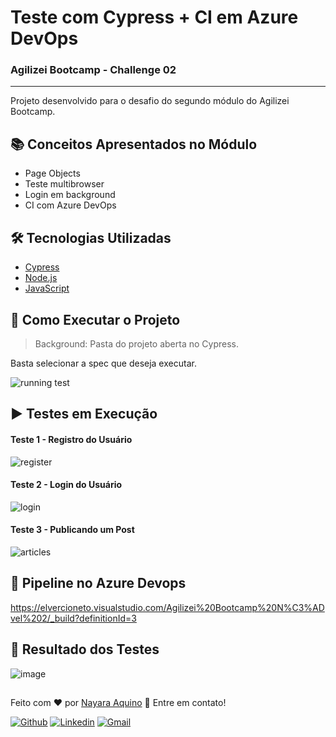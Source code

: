 
# Teste com Cypress + CI em Azure DevOps
### Agilizei Bootcamp - Challenge 02
---
Projeto desenvolvido para o desafio do segundo módulo do Agilizei Bootcamp.

## :books: Conceitos Apresentados no Módulo
- Page Objects
- Teste multibrowser
- Login em background
- CI com Azure DevOps


## :hammer_and_wrench: Tecnologias Utilizadas
- [Cypress](https://www.cypress.io/)
- [Node.js](https://nodejs.org/en/)
- [JavaScript](https://developer.mozilla.org/pt-BR/docs/Web/JavaScript)


## :checkered_flag: Como Executar o Projeto
> Background: Pasta do projeto aberta no Cypress.

Basta selecionar a spec que deseja executar.


![running test](https://user-images.githubusercontent.com/71460952/114319822-7ec79a80-9ae9-11eb-951e-66e0c20e730a.gif)


## ▶️ Testes em Execução
 #### Teste 1 - Registro do Usuário
 ![register](https://user-images.githubusercontent.com/71460952/114318927-85eca980-9ae5-11eb-9845-c076f5e3d6e4.gif)

 
 #### Teste 2 - Login do Usuário
 ![login](https://user-images.githubusercontent.com/71460952/114320891-89386300-9aee-11eb-8194-89c40cf486a2.gif)

 
 #### Teste 3 - Publicando um Post
 ![articles](https://user-images.githubusercontent.com/71460952/114318957-a6b4ff00-9ae5-11eb-80a7-3bf6a59b36ce.gif)


## :link: Pipeline no Azure Devops
https://elvercioneto.visualstudio.com/Agilizei%20Bootcamp%20N%C3%ADvel%202/_build?definitionId=3


## :bookmark_tabs: Resultado dos Testes
![image](https://user-images.githubusercontent.com/71460952/114286390-a577c980-9a34-11eb-9174-f6dbcb187131.png)


##
Feito com ❤️ por <a href="https://www.linkedin.com/in/nayaraquino/">Nayara Aquino</a> :wave: Entre em contato!

[![Github](https://img.shields.io/badge/-Github-595D60?style=flat-square&logo=Github&logoColor=white&link=https://github.com/nayaraquino/)](https://github.com/nayaraquino/)
[![Linkedin](https://img.shields.io/badge/-LinkedIn-595D60?style=flat-square&logo=Linkedin&logoColor=white&link=https://www.linkedin.com/in/nayaraquino//)](https://www.linkedin.com/in/nayaraquino/)
[![Gmail](https://img.shields.io/badge/-Gmail-595D60?style=flat-square&logo=Gmail&logoColor=white&link=mailto:nayaraquino7@gmail.com/)](mailto:nayaraquino7@gmail.com/)
